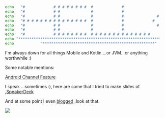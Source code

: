 ```bash
echo   "#             # # # # # # # #  #             #                   #          "
echo   "#             # #              #             #                 #   #        "
echo   "#             # #              #             #               #       #      "
echo   "# # # # # # # # # # # # # # #  #             #             #           #    "
echo   "#             # #              #             #               #       #      "
echo   "#             # #              #             #                 #   #        "
echo   "#             # # # # # # # #  # # # # # # # # # # # # # #       #          "
echo "******************************************************************************"
echo            "***************************************************"
```

I'm always down for all things Mobile and Kotlin....or JVM...or anything worthwhile :)


Some notable mentions:

[Android Channel Feature](https://www.youtube.com/watch?v=DZ-rEgAWFkQ)

I speak ...sometimes :), here are some that I tried to make slides of ,[SpeakerDeck](https://speakerdeck.com/davidodari)

And at some point I even [blogged](https://davidodari.hashnode.dev/) ,look at that.

![](https://media.giphy.com/media/zxlRB9efJnC2ENjrtD/giphy.gif)
